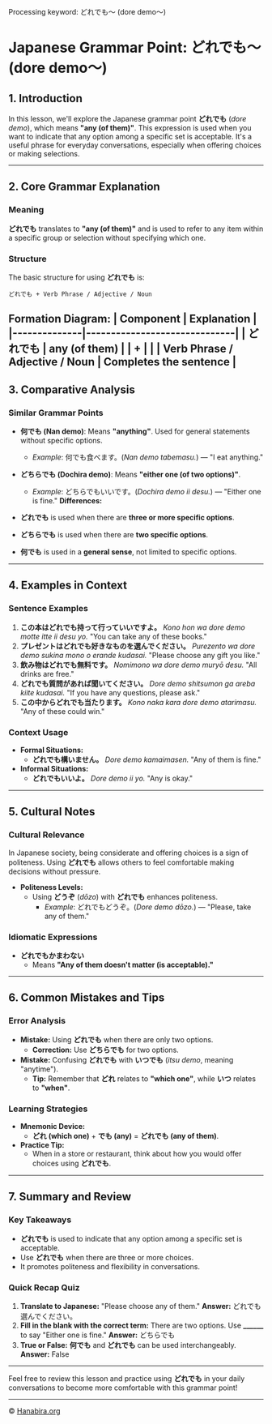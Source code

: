 Processing keyword: どれでも～ (dore demo～)
# Japanese Grammar Point: どれでも～ (dore demo～)

## 1. Introduction
In this lesson, we'll explore the Japanese grammar point **どれでも** (*dore demo*), which means **"any (of them)"**. This expression is used when you want to indicate that any option among a specific set is acceptable. It's a useful phrase for everyday conversations, especially when offering choices or making selections.

---
## 2. Core Grammar Explanation
### Meaning
**どれでも** translates to **"any (of them)"** and is used to refer to any item within a specific group or selection without specifying which one.
### Structure
The basic structure for using **どれでも** is:
```
どれでも + Verb Phrase / Adjective / Noun
```
**Formation Diagram:**
| Component    | Explanation                  |
|--------------|------------------------------|
| **どれでも**  | any (of them)                |
| +            |                              |
| Verb Phrase / Adjective / Noun | Completes the sentence |
---
## 3. Comparative Analysis
### Similar Grammar Points
- **何でも (Nan demo)**: Means **"anything"**. Used for general statements without specific options.
  - *Example*: 何でも食べます。(*Nan demo tabemasu.*) — "I eat anything."
  
- **どちらでも (Dochira demo)**: Means **"either one (of two options)"**.
  - *Example*: どちらでもいいです。(*Dochira demo ii desu.*) — "Either one is fine."
**Differences:**
- **どれでも** is used when there are **three or more specific options**.
- **どちらでも** is used when there are **two specific options**.
- **何でも** is used in a **general sense**, not limited to specific options.
---
## 4. Examples in Context
### Sentence Examples
1. **この本はどれでも持って行っていいですよ。**
   *Kono hon wa dore demo motte itte ii desu yo.*
   "You can take any of these books."
2. **プレゼントはどれでも好きなものを選んでください。**
   *Purezento wa dore demo sukina mono o erande kudasai.*
   "Please choose any gift you like."
3. **飲み物はどれでも無料です。**
   *Nomimono wa dore demo muryō desu.*
   "All drinks are free."
4. **どれでも質問があれば聞いてください。**
   *Dore demo shitsumon ga areba kiite kudasai.*
   "If you have any questions, please ask."
5. **この中からどれでも当たります。**
   *Kono naka kara dore demo atarimasu.*
   "Any of these could win."
### Context Usage
- **Formal Situations:**
  - **どれでも構いません。**
    *Dore demo kamaimasen.*
    "Any of them is fine."
- **Informal Situations:**
  - **どれでもいいよ。**
    *Dore demo ii yo.*
    "Any is okay."
---
## 5. Cultural Notes
### Cultural Relevance
In Japanese society, being considerate and offering choices is a sign of politeness. Using **どれでも** allows others to feel comfortable making decisions without pressure.
- **Politeness Levels:**
  - Using **どうぞ** (*dōzo*) with **どれでも** enhances politeness.
    - *Example*: どれでもどうぞ。(*Dore demo dōzo.*) — "Please, take any of them."
### Idiomatic Expressions
- **どれでもかまわない**
  - Means **"Any of them doesn't matter (is acceptable)."**
---
## 6. Common Mistakes and Tips
### Error Analysis
- **Mistake:** Using **どれでも** when there are only two options.
  - **Correction:** Use **どちらでも** for two options.
- **Mistake:** Confusing **どれでも** with **いつでも** (*itsu demo*, meaning "anytime").
  - **Tip:** Remember that **どれ** relates to **"which one"**, while **いつ** relates to **"when"**.
### Learning Strategies
- **Mnemonic Device:**
  - **どれ (which one)** + **でも (any)** = **どれでも (any of them)**.
- **Practice Tip:**
  - When in a store or restaurant, think about how you would offer choices using **どれでも**.
---
## 7. Summary and Review
### Key Takeaways
- **どれでも** is used to indicate that any option among a specific set is acceptable.
- Use **どれでも** when there are three or more choices.
- It promotes politeness and flexibility in conversations.
### Quick Recap Quiz
1. **Translate to Japanese:**
   "Please choose any of them."
   **Answer:** どれでも選んでください。
2. **Fill in the blank with the correct term:**
   There are two options. Use **______** to say "Either one is fine."
   **Answer:** どちらでも
3. **True or False:**
   **何でも** and **どれでも** can be used interchangeably.
   **Answer:** False
---
Feel free to review this lesson and practice using **どれでも** in your daily conversations to become more comfortable with this grammar point!


---

© [Hanabira.org](https://hanabira.org)
